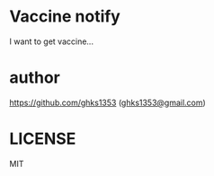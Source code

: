 # Vaccine notify
I want to get vaccine...

# author
https://github.com/ghks1353 (ghks1353@gmail.com)

# LICENSE
MIT